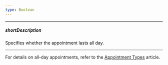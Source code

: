```yaml
---
type: Boolean
---
```

---
##### shortDescription
Specifies whether the appointment lasts all day.

---
For details on all-day appointments, refer to the [Appointment Types](/concepts/05%20Widgets/Scheduler/30%20Appointment%20Types/020%20All%20Day%20Appointments.md '/Documentation/Guide/Widgets/Scheduler/Appointment_Types/#All_Day_Appointments') article.